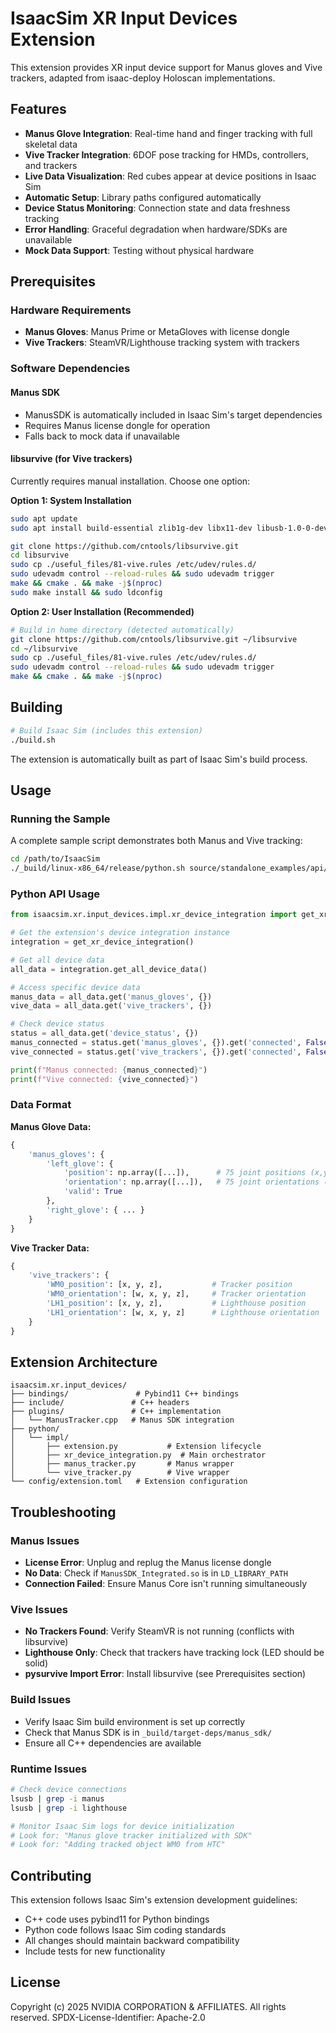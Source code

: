 # IsaacSim XR Input Devices Extension

This extension provides XR input device support for Manus gloves and Vive trackers, adapted from isaac-deploy Holoscan implementations.

## Features

- **Manus Glove Integration**: Real-time hand and finger tracking with full skeletal data
- **Vive Tracker Integration**: 6DOF pose tracking for HMDs, controllers, and trackers  
- **Live Data Visualization**: Red cubes appear at device positions in Isaac Sim
- **Automatic Setup**: Library paths configured automatically
- **Device Status Monitoring**: Connection state and data freshness tracking
- **Error Handling**: Graceful degradation when hardware/SDKs are unavailable
- **Mock Data Support**: Testing without physical hardware

## Prerequisites

### Hardware Requirements
- **Manus Gloves**: Manus Prime or MetaGloves with license dongle
- **Vive Trackers**: SteamVR/Lighthouse tracking system with trackers

### Software Dependencies

#### Manus SDK
- ManusSDK is automatically included in Isaac Sim's target dependencies
- Requires Manus license dongle for operation
- Falls back to mock data if unavailable

#### libsurvive (for Vive trackers)
Currently requires manual installation. Choose one option:

**Option 1: System Installation**
```bash
sudo apt update
sudo apt install build-essential zlib1g-dev libx11-dev libusb-1.0-0-dev freeglut3-dev liblapacke-dev libopenblas-dev libatlas-base-dev cmake

git clone https://github.com/cntools/libsurvive.git
cd libsurvive
sudo cp ./useful_files/81-vive.rules /etc/udev/rules.d/
sudo udevadm control --reload-rules && sudo udevadm trigger
make && cmake . && make -j$(nproc)
sudo make install && sudo ldconfig
```

**Option 2: User Installation (Recommended)**
```bash
# Build in home directory (detected automatically)
git clone https://github.com/cntools/libsurvive.git ~/libsurvive
cd ~/libsurvive
sudo cp ./useful_files/81-vive.rules /etc/udev/rules.d/
sudo udevadm control --reload-rules && sudo udevadm trigger
make && cmake . && make -j$(nproc)
```

## Building

```bash
# Build Isaac Sim (includes this extension)
./build.sh
```

The extension is automatically built as part of Isaac Sim's build process.

## Usage

### Running the Sample
A complete sample script demonstrates both Manus and Vive tracking:

```bash
cd /path/to/IsaacSim
./_build/linux-x86_64/release/python.sh source/standalone_examples/api/isaacsim.xr.input_devices/manus_vive_tracking_sample.py
```

### Python API Usage

```python
from isaacsim.xr.input_devices.impl.xr_device_integration import get_xr_device_integration

# Get the extension's device integration instance
integration = get_xr_device_integration()

# Get all device data
all_data = integration.get_all_device_data()

# Access specific device data
manus_data = all_data.get('manus_gloves', {})
vive_data = all_data.get('vive_trackers', {})

# Check device status
status = all_data.get('device_status', {})
manus_connected = status.get('manus_gloves', {}).get('connected', False)
vive_connected = status.get('vive_trackers', {}).get('connected', False)

print(f"Manus connected: {manus_connected}")
print(f"Vive connected: {vive_connected}")
```

### Data Format

**Manus Glove Data:**
```python
{
    'manus_gloves': {
        'left_glove': {
            'position': np.array([...]),      # 75 joint positions (x,y,z per joint)
            'orientation': np.array([...]),   # 75 joint orientations (w,x,y,z per joint)  
            'valid': True
        },
        'right_glove': { ... }
    }
}
```

**Vive Tracker Data:**
```python
{
    'vive_trackers': {
        'WM0_position': [x, y, z],           # Tracker position
        'WM0_orientation': [w, x, y, z],     # Tracker orientation
        'LH1_position': [x, y, z],           # Lighthouse position
        'LH1_orientation': [w, x, y, z]      # Lighthouse orientation
    }
}
```

## Extension Architecture

```
isaacsim.xr.input_devices/
├── bindings/               # Pybind11 C++ bindings
├── include/               # C++ headers
├── plugins/               # C++ implementation
│   └── ManusTracker.cpp   # Manus SDK integration
├── python/
│   └── impl/
│       ├── extension.py           # Extension lifecycle
│       ├── xr_device_integration.py  # Main orchestrator
│       ├── manus_tracker.py       # Manus wrapper
│       └── vive_tracker.py        # Vive wrapper
└── config/extension.toml   # Extension configuration
```

## Troubleshooting

### Manus Issues
- **License Error**: Unplug and replug the Manus license dongle
- **No Data**: Check if `ManusSDK_Integrated.so` is in `LD_LIBRARY_PATH`
- **Connection Failed**: Ensure Manus Core isn't running simultaneously

### Vive Issues  
- **No Trackers Found**: Verify SteamVR is not running (conflicts with libsurvive)
- **Lighthouse Only**: Check that trackers have tracking lock (LED should be solid)
- **pysurvive Import Error**: Install libsurvive (see Prerequisites section)

### Build Issues
- Verify Isaac Sim build environment is set up correctly
- Check that Manus SDK is in `_build/target-deps/manus_sdk/`
- Ensure all C++ dependencies are available

### Runtime Issues
```bash
# Check device connections
lsusb | grep -i manus
lsusb | grep -i lighthouse

# Monitor Isaac Sim logs for device initialization
# Look for: "Manus glove tracker initialized with SDK"
# Look for: "Adding tracked object WM0 from HTC"
```

## Contributing

This extension follows Isaac Sim's extension development guidelines:
- C++ code uses pybind11 for Python bindings
- Python code follows Isaac Sim coding standards  
- All changes should maintain backward compatibility
- Include tests for new functionality

## License

Copyright (c) 2025 NVIDIA CORPORATION & AFFILIATES. All rights reserved.
SPDX-License-Identifier: Apache-2.0 
